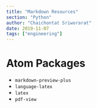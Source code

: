 ```yaml
---
title: "Markdown Resources"
section: "Python"
author: "Chaichontat Sriworarat"
date: 2019-11-07
tags: ["engineering"]
---
```


# Atom Packages

* `markdown-preview-plus`
* `language-latex`
* `latex`
* `pdf-view` 
